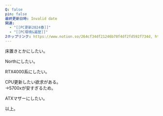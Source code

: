 ```yaml
---
Q: false
pin: false
最終更新日時: Invalid date
関連:
  - "[[PC更新2024春]]"
  - "[[PC環境&遍歴]]"
2ホップリンク: https://www.notion.so/264cf34df21246b78f4df2fd592f734d, https://www.notion.so/526abee8ef61413abf3cc752e7f9770f,https://www.notion.so/10e1121f1cf680c4a8c5cecac6b48a9d, https://www.notion.so/1201121f1cf68035a870db26fd6eed98, https://www.notion.so/1201121f1cf680deb46eef35d04c268d, https://www.notion.so/1211121f1cf6802386d1fdf5fe0b03f4, https://www.notion.so/1d8438c238c44e1385993f33636f0fbd, https://www.notion.so/264cf34df21246b78f4df2fd592f734d, https://www.notion.so/4c21e168c38c4c40971d368dc1a63347, https://www.notion.so/5d3b6c787dd546cfbabeae3fa7311715, https://www.notion.so/61f07e380208485594fb69d25c212af8, https://www.notion.so/685ee866407a41babbd548581ebdcd8b
---
```

  

床置きとかにしたい。

Northにしたい。

RTX4000系にしたい。

CPU更新したい欲求がある。  
→5700xが安すぎるため。  

ATXマザーにしたい。

  

以上。